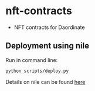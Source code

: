 # nft-contracts

- NFT contracts for Daordinate

## Deployment using nile

Run in command line:

`python scripts/deploy.py`

Details on nile can be found [here](https://github.com/OpenZeppelin/nile)
